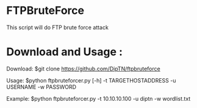 # FTPBruteForce
This script will do FTP brute force attack

# Download and Usage :

Download:
$git clone https://github.com/DipTN/ftpbruteforce

Usage:
$python ftpbruteforcer.py [-h] -t TARGETHOSTADDRESS -u USERNAME -w PASSWORD

Example:
$python ftpbruteforcer.py -t 10.10.10.100 -u diptn -w wordlist.txt

